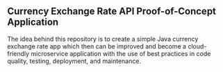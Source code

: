 ## Currency Exchange Rate API Proof-of-Concept Application

The idea behind this repository is to create 
a simple Java currency exchange rate app which 
then can be improved and become a cloud-friendly 
microservice application with the use of best practices 
in code quality, testing, deployment, and maintenance.
